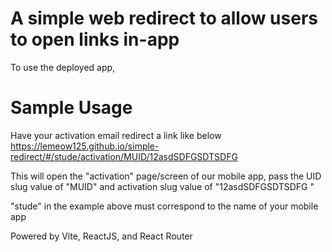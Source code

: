 # A simple web redirect to allow users to open links in-app

To use the deployed app,

# Sample Usage

Have your activation email redirect a link like below
https://lemeow125.github.io/simple-redirect/#/stude/activation/MUID/12asdSDFGSDTSDFG

This will open the "activation" page/screen of our mobile app, pass the UID slug value of "MUID" and activation slug value of "12asdSDFGSDTSDFG
"

"stude" in the example above must correspond to the name of your mobile app

Powered by Vite, ReactJS, and React Router
